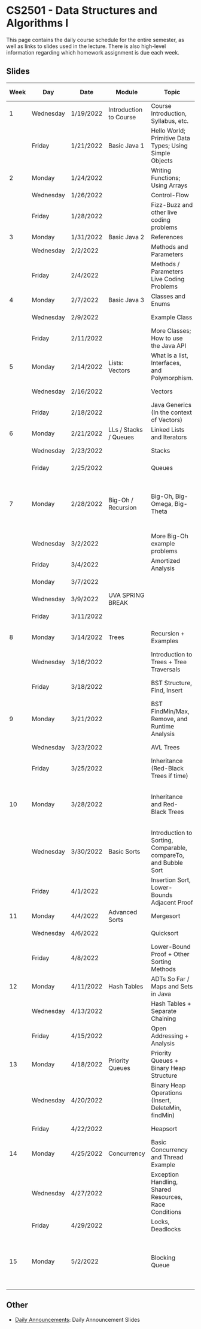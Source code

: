 CS2501 - Data Structures and Algorithms I
===============================

This page contains the daily course schedule for the entire semester, as well as links to slides used in the lecture. There is also high-level information regarding which homework assignment is due each week.

<a name="introduction"></a>Slides
--------------------------------------- 

| Week | Day | Date | Module | Topic | Slides | HW/Lab Topic | Quiz Topic |
|-|-----|-------|--------|--------------|------|--------|---------|
|1|	Wednesday|1/19/2022|Introduction to Course|Course Introduction, Syllabus, etc.|[Floryan](./00-introduction.html)<br>[Basit](./Basit/Day1-Basit.pdf)|||
| |	Friday|1/21/2022|Basic Java 1|Hello World; Primitive Data Types; Using Simple Objects|[Floryan](./BasicJava1/1-intro.html)<br>[Basit](./Basit/Day2-Basit.pdf)|||
|2|	Monday|1/24/2022||Writing Functions; Using Arrays|[Floryan](./BasicJava1/2-functions.html)<br>[Basit](./Basit/Day3-Basit-FunctionsArrays.pdf)|||	
| |	Wednesday|1/26/2022||Control-Flow|[Floryan](./BasicJava1/3-controlFlow.html)|||
| |	Friday|1/28/2022||Fizz-Buzz and other live coding problems|[Floryan](./BasicJava1/4-fizzBuzz.html)|Intro to Lab||
|3|	Monday|1/31/2022|Basic Java 2|References|[Floryan](./BasicJava2/1-references.html)|	||
| |	Wednesday|2/2/2022||Methods and Parameters|[Floryan](./BasicJava2/2-methodsParams.html)|	||
| |	Friday|2/4/2022||Methods / Parameters Live Coding Problems|SLIDES TBD|Basic Java 1|
|4|	Monday|2/7/2022|Basic Java 3|Classes and Enums|	SLIDES TBD||Basic Java 1|
| |	Wednesday|2/9/2022||Example Class|SLIDES TBD||	|
| |	Friday|2/11/2022||More Classes; How to use the Java API|SLIDES TBD|Basic Java 2||
|5|	Monday|2/14/2022|Lists: Vectors|What is a list, Interfaces, and Polymorphism.|SLIDES TBD||Basic Java 2|
| |	Wednesday|2/16/2022||Vectors|SLIDES TBD|||
| |	Friday|2/18/2022||Java Generics (In the context of Vectors)|SLIDES TBD|Basic Java 3||
|6|	Monday|2/21/2022|LLs / Stacks / Queues|	Linked Lists and Iterators|SLIDES TBD||Basic Java 3|
| |	Wednesday|2/23/2022||Stacks|SLIDES TBD||	|
| |	Friday|2/25/2022||Queues|SLIDES TBD|Vectors||
|7|	Monday|2/28/2022|Big-Oh / Recursion|Big-Oh, Big-Omega, Big-Theta|SLIDES TBD||Vectors<br>**Quiz Retakes Modules 1-3 (Choose 1)**|
| |	Wednesday|3/2/2022||More Big-Oh example problems|SLIDES TBD||	|
| |	Friday|3/4/2022||Amortized Analysis|SLIDES TBD|LL, Stack, Queue||
| |	Monday|3/7/2022|||	SLIDES TBD|	|	|
| |	Wednesday|3/9/2022|UVA SPRING BREAK||SLIDES TBD||	|
| |	Friday|3/11/2022|||	SLIDES TBD|	||
|8|	Monday|3/14/2022|Trees|	Recursion + Examples|SLIDES TBD||LL, Stacks, Queues|
| |	Wednesday|3/16/2022||Introduction to Trees + Tree Traversals|SLIDES TBD||	|
| |	Friday|3/18/2022||BST Structure, Find, Insert|SLIDES TBD|Big-Oh, Recursion Practice||
|9|	Monday|3/21/2022||BST FindMin/Max, Remove, and Runtime Analysis|SLIDES TBD|	|Big-Oh, Recursion|
| |	Wednesday|3/23/2022||AVL Trees|	SLIDES TBD|||
| |	Friday|3/25/2022||Inheritance (Red-Black Trees if time)|SLIDES TBD|BST||
|10| Monday|3/28/2022||Inheritance and Red-Black Trees|	SLIDES TBD||**Quiz Retakes Modules 4-6 (Choose 1)**|
| |	Wednesday|3/30/2022|Basic Sorts|Introduction to Sorting, Comparable, compareTo, and  Bubble Sort|SLIDES TBD|||
| |	Friday|4/1/2022||Insertion Sort, Lower-Bounds Adjacent Proof|SLIDES TBD|Inheritance + AVL||
|11| Monday|4/4/2022|Advanced Sorts|Mergesort|	SLIDES TBD||Trees|
| |	Wednesday|4/6/2022||Quicksort|SLIDES TBD||	|
| |	Friday|4/8/2022||Lower-Bound Proof + Other Sorting Methods|SLIDES TBD| Basic Sorts||
|12| Monday|4/11/2022|Hash Tables|ADTs So Far / Maps and Sets in Java|SLIDES TBD||Basic Sorts|
| |	Wednesday|4/13/2022||Hash Tables + Separate Chaining|SLIDES TBD||	|
| |	Friday|4/15/2022||Open Addressing + Analysis|SLIDES TBD|Advanced Sorts||
|13| Monday|4/18/2022|Priority Queues|Priority Queues + Binary Heap Structure|SLIDES TBD||Advanced Sorts|
| |	Wednesday|4/20/2022||Binary Heap Operations (Insert, DeleteMin, findMin)|SLIDES TBD||	|
| |	Friday|	4/22/2022||Heapsort|SLIDES TBD|Hash Tables||
|14| Monday|4/25/2022|Concurrency|Basic Concurrency and Thread Example|SLIDES TBD||Hash Tables|
| |	Wednesday|4/27/2022||Exception Handling, Shared Resources, Race Conditions	|SLIDES TBD|||
| |	Friday|4/29/2022||Locks, Deadlocks|SLIDES TBD|Priority Queue||
|15| Monday|5/2/2022||Blocking Queue|SLIDES TBD|Concurrency|Priority Queues<br>**Retakes Modules 7-10 (Choose 2)**|



<a name="introduction"></a>Other
--------------------------------------- 

- [Daily Announcements](./dailyAnnouncements.html): Daily Announcement Slides
